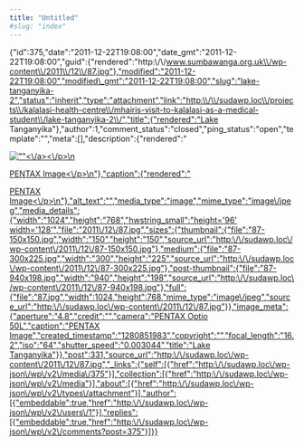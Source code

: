 ```yaml
---
title: "Untitled"
#slug: "index"
---
```


{"id":375,"date":"2011-12-22T19:08:00","date\_gmt":"2011-12-22T19:08:00","guid":{"rendered":"http:\\/\\/www.sumbawanga.org.uk\\/wp-content\\/2011\\/12\\/87.jpg"},"modified":"2011-12-22T19:08:00","modified\_gmt":"2011-12-22T19:08:00","slug":"lake-tanganyika-2","status":"inherit","type":"attachment","link":"http:\\/\\/sudawp.loc\\/projects\\/kalalasi-health-centre\\/mhairis-visit-to-kalalasi-as-a-medical-student\\/lake-tanganyika-2\\/","title":{"rendered":"Lake Tanganyika"},"author":1,"comment\_status":"closed","ping\_status":"open","template":"","meta":\[\],"description":{"rendered":"

[![\"\"](\"http:\/\/sudawp.loc\/wp-content\/2011\/12\/87-300x225.jpg\")<\\/a><\\/p>\\n](http:\/\/sudawp.loc\/wp-content\/2011\/12\/87.jpg)

[PENTAX Image<\\/p>\\n"},"caption":{"rendered":"](http:\/\/sudawp.loc\/wp-content\/2011\/12\/87.jpg)

[PENTAX Image<\\/p>\\n"},"alt\_text":"","media\_type":"image","mime\_type":"image\\/jpeg","media\_details":{"width":"1024","height":"768","hwstring\_small":"height='96' width='128'","file":"2011\\/12\\/87.jpg","sizes":{"thumbnail":{"file":"87-150x150.jpg","width":"150","height":"150","source\_url":"http:\\/\\/sudawp.loc\\/wp-content\\/2011\\/12\\/87-150x150.jpg"},"medium":{"file":"87-300x225.jpg","width":"300","height":"225","source\_url":"http:\\/\\/sudawp.loc\\/wp-content\\/2011\\/12\\/87-300x225.jpg"},"post-thumbnail":{"file":"87-940x198.jpg","width":"940","height":"198","source\_url":"http:\\/\\/sudawp.loc\\/wp-content\\/2011\\/12\\/87-940x198.jpg"},"full":{"file":"87.jpg","width":1024,"height":768,"mime\_type":"image\\/jpeg","source\_url":"http:\\/\\/sudawp.loc\\/wp-content\\/2011\\/12\\/87.jpg"}},"image\_meta":{"aperture":"4.8","credit":"","camera":"PENTAX Optio 50L","caption":"PENTAX Image","created\_timestamp":"1280851983","copyright":"","focal\_length":"16.2","iso":"64","shutter\_speed":"0.003044","title":"Lake Tanganyika"}},"post":331,"source\_url":"http:\\/\\/sudawp.loc\\/wp-content\\/2011\\/12\\/87.jpg","\_links":{"self":\[{"href":"http:\\/\\/sudawp.loc\\/wp-json\\/wp\\/v2\\/media\\/375"}\],"collection":\[{"href":"http:\\/\\/sudawp.loc\\/wp-json\\/wp\\/v2\\/media"}\],"about":\[{"href":"http:\\/\\/sudawp.loc\\/wp-json\\/wp\\/v2\\/types\\/attachment"}\],"author":\[{"embeddable":true,"href":"http:\\/\\/sudawp.loc\\/wp-json\\/wp\\/v2\\/users\\/1"}\],"replies":\[{"embeddable":true,"href":"http:\\/\\/sudawp.loc\\/wp-json\\/wp\\/v2\\/comments?post=375"}\]}}](http:\/\/sudawp.loc\/wp-content\/2011\/12\/87.jpg)
